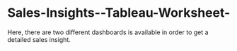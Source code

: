 # Sales-Insights--Tableau-Worksheet-
Here, there are two different dashboards is available in order to get a detailed sales insight.
